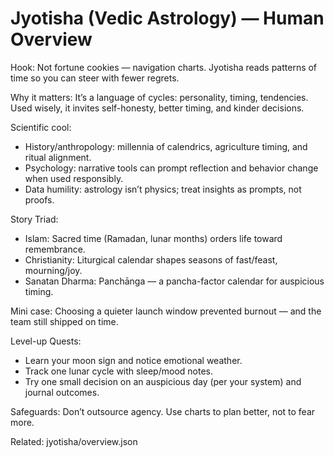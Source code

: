 # Jyotisha (Vedic Astrology) — Human Overview

Hook:
Not fortune cookies — navigation charts. Jyotisha reads patterns of time so you can steer with fewer regrets.

Why it matters:
It’s a language of cycles: personality, timing, tendencies. Used wisely, it invites self-honesty, better timing, and kinder decisions.

Scientific cool:
- History/anthropology: millennia of calendrics, agriculture timing, and ritual alignment.
- Psychology: narrative tools can prompt reflection and behavior change when used responsibly.
- Data humility: astrology isn’t physics; treat insights as prompts, not proofs.

Story Triad:
- Islam: Sacred time (Ramadan, lunar months) orders life toward remembrance.
- Christianity: Liturgical calendar shapes seasons of fast/feast, mourning/joy.
- Sanatan Dharma: Panchānga — a pancha-factor calendar for auspicious timing.

Mini case:
Choosing a quieter launch window prevented burnout — and the team still shipped on time.

Level-up Quests:
- Learn your moon sign and notice emotional weather.
- Track one lunar cycle with sleep/mood notes.
- Try one small decision on an auspicious day (per your system) and journal outcomes.

Safeguards:
Don’t outsource agency. Use charts to plan better, not to fear more.

Related: jyotisha/overview.json


